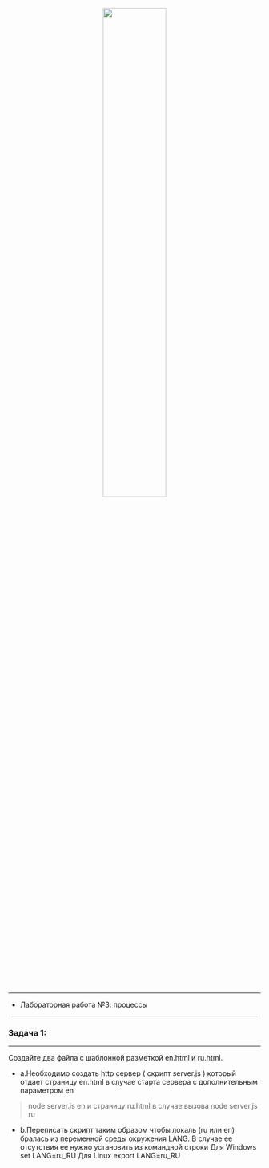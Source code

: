 <p align="center"><img width="50%" src="https://habrastorage.org/files/d73/188/3c6/d731883c64dd45baa761c17a53f42759.png"></p>

-----------------------------------------------------
* Лабораторная работа №3: процессы

-----------------------------------------------------
### Задача 1: 
-----------------------------------------------------
Создайте два файла с шаблонной разметкой en.html и ru.html. 
* а.Необходимо создать http сервер ( скрипт server.js ) который отдает страницу en.html в
случае старта сервера с дополнительным параметром en
>node server.js en
и страницу ru.html в случае вызова
>node server.js ru
* b.Переписать скрипт таким образом чтобы локаль (ru или en) бралась из переменной среды
окружения LANG. В случае ее отсутствия ее нужно установить из командной строки
Для Windows
set LANG=ru_RU
Для Linux
export LANG=ru_RU